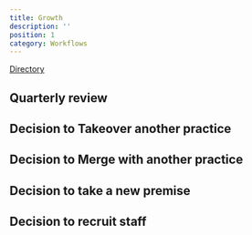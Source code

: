 ```yaml
---
title: Growth
description: ''
position: 1
category: Workflows
---
```


[Directory](https://drive.google.com/drive/u/0/folders/119mkhnqYqAIwGrsOJeJ8Z4rvn_hV4CjH)

## Quarterly review

## Decision to Takeover another practice

## Decision to Merge with another practice

## Decision to take a new premise

## Decision to recruit staff
